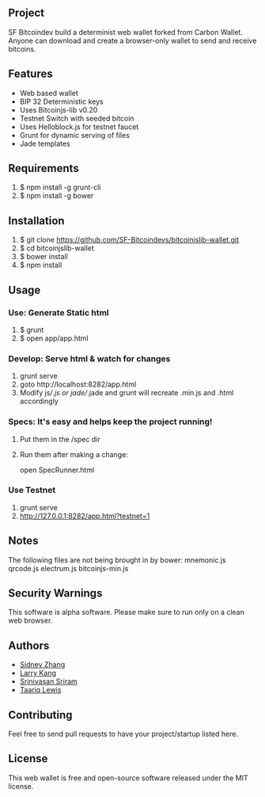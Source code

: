 ## Project
SF Bitcoindev build a determinist web wallet forked from Carbon Wallet. Anyone can download and create a browser-only wallet to send and receive bitcoins. 


## Features
- Web based wallet
- BIP 32 Deterministic keys
- Uses Bitcoinjs-lib v0.20
- Testnet Switch with seeded bitcoin
- Uses Helloblock.js for testnet faucet
- Grunt for dynamic serving of files
- Jade templates


## Requirements
1. $ npm install -g grunt-cli
2. $ npm install -g bower

## Installation
1. $ git clone https://github.com/SF-Bitcoindevs/bitcoinjslib-wallet.git
2. $ cd bitcoinjslib-wallet
3. $ bower install
4. $ npm install

## Usage
### Use: Generate Static html
1. $ grunt
2. $ open app/app.html

### Develop: Serve html & watch for changes
1. grunt serve
2. goto http://localhost:8282/app.html
3. Modify js/*.js or jade/*.jade and grunt will recreate .min.js and
   .html accordingly

### Specs: It's easy and helps keep the project running!
1. Put them in the /spec dir
2. Run them after making a change:

    open SpecRunner.html

### Use Testnet
1. grunt serve
2. http://127.0.0.1:8282/app.html?testnet=1





## Notes
The following files are not being brought in by bower:
    mnemonic.js
    qrcode.js
    electrum.js
    bitcoinjs-min.js

## Security Warnings
This software is alpha software. Please make sure to run only on a clean web browser.


## Authors
* [Sidney Zhang](https://github.com/sidazhang)
* [Larry Kang](https://github.com/lkang)
* [Srinivasan Sriram](https://github.com/ssr1ram)
* [Taariq Lewis](https://github.com/taariq)

## Contributing
Feel free to send pull requests to have your project/startup listed here.


## License
This web wallet is free and open-source software released under the MIT license.
